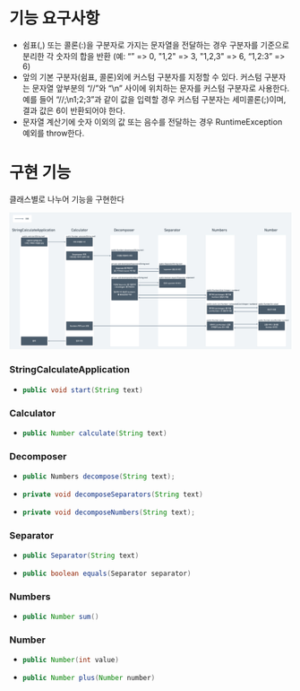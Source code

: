 # 기능 요구사항

* 쉼표(,) 또는 콜론(:)을 구분자로 가지는 문자열을 전달하는 경우 구분자를 기준으로 
  분리한 각 숫자의 합을 반환 (예: “” => 0, "1,2" => 3, "1,2,3" => 6, “1,2:3” => 6)
* 앞의 기본 구분자(쉼표, 콜론)외에 커스텀 구분자를 지정할 수 있다.
  커스텀 구분자는 문자열 앞부분의 “//”와 “\n” 사이에 위치하는 문자를 커스텀 구분자로 사용한다. 
  예를 들어 “//;\n1;2;3”과 같이 값을 입력할 경우 커스텀 구분자는 세미콜론(;)이며, 결과 값은 6이 반환되어야 한다.
* 문자열 계산기에 숫자 이외의 값 또는 음수를 전달하는 경우 RuntimeException 예외를 throw한다.

# 구현 기능

클래스별로 나누어 기능을 구현한다

![String Calculator Flow](2_1_String_Calculator_Flow.png)

### StringCalculateApplication

* ```java
  public void start(String text)
  ```

### Calculator
* ```java
  public Number calculate(String text)
  ```

### Decomposer
* ```java
  public Numbers decompose(String text);
  ```
* ```java
  private void decomposeSeparators(String text)
  ```
* ```java
  private void decomposeNumbers(String text);
  ```

### Separator
* ```java
  public Separator(String text)
  ```
* ```java
  public boolean equals(Separator separator)
  ```

### Numbers
* ```java
  public Number sum()
  ```

### Number
* ```java
  public Number(int value)
  ```
* ```java
  public Number plus(Number number)
  ```